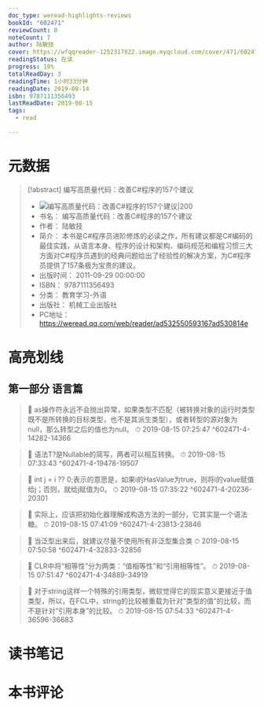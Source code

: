 ```yaml
---
doc_type: weread-highlights-reviews
bookId: "602471"
reviewCount: 0
noteCount: 7
author: 陆敏技
cover: https://wfqqreader-1252317822.image.myqcloud.com/cover/471/602471/t7_602471.jpg
readingStatus: 在读
progress: 18%
totalReadDay: 3
readingTime: 1小时33分钟
readingDate: 2019-08-14
isbn: 9787111356493
lastReadDate: 2019-08-15
tags:
  - read

---
```

# 元数据
> [!abstract] 编写高质量代码：改善C#程序的157个建议
> - ![ 编写高质量代码：改善C#程序的157个建议|200](https://wfqqreader-1252317822.image.myqcloud.com/cover/471/602471/t7_602471.jpg)
> - 书名： 编写高质量代码：改善C#程序的157个建议
> - 作者： 陆敏技
> - 简介： 本书是C#程序员进阶修炼的必读之作，所有建议都是C#编码的最佳实践，从语言本身、程序的设计和架构、编码规范和编程习惯三大方面对C#程序员遇到的经典问题给出了经验性的解决方案，为C#程序员提供了157条极为宝贵的建议。
> - 出版时间： 2011-09-29 00:00:00
> - ISBN： 9787111356493
> - 分类： 教育学习-外语
> - 出版社： 机械工业出版社
> - PC地址：https://weread.qq.com/web/reader/ad532550593167ad530814e

# 高亮划线

## 第一部分 语言篇

> 📌 as操作符永远不会抛出异常，如果类型不匹配（被转换对象的运行时类型既不是所转换的目标类型，也不是其派生类型），或者转型的源对象为null，那么转型之后的值也为null。 
> ⏱ 2019-08-15 07:25:47 ^602471-4-14282-14366

> 📌 语法T?是Nullable<T>的简写，两者可以相互转换。 
> ⏱ 2019-08-15 07:33:43 ^602471-4-19478-19507

> 📌 int j = i ?? 0;表示的意思是，如果i的HasValue为true，则将i的value赋值给j；否则，就给j赋值为0。 
> ⏱ 2019-08-15 07:35:22 ^602471-4-20236-20301

> 📌 实际上，应该把初始化器理解成构造方法的一部分，它其实是一个语法糖。 
> ⏱ 2019-08-15 07:41:09 ^602471-4-23813-23846

> 📌 当泛型出来后，就建议尽量不使用所有非泛型集合类 
> ⏱ 2019-08-15 07:50:58 ^602471-4-32833-32856

> 📌 CLR中将“相等性”分为两类：“值相等性”和“引用相等性”。 
> ⏱ 2019-08-15 07:51:47 ^602471-4-34889-34919

> 📌 对于string这样一个特殊的引用类型，微软觉得它的现实意义更接近于值类型，所以，在FCL中，string的比较被重载为针对“类型的值”的比较，而不是针对“引用本身”的比较。 
> ⏱ 2019-08-15 07:54:33 ^602471-4-36596-36683

# 读书笔记

# 本书评论

